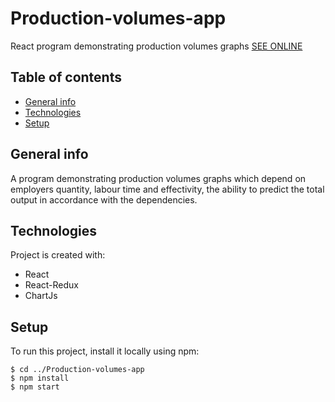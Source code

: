# Production-volumes-app
React program demonstrating production volumes graphs
<a href='https://prodvol-225ae.firebaseapp.com/'>  SEE ONLINE</a>

## Table of contents
* [General info](#general-info)
* [Technologies](#technologies)
* [Setup](#setup)

## General info
A program demonstrating production volumes graphs which depend on employers quantity, labour time and effectivity, the ability to predict the total output in accordance with the dependencies.
	
## Technologies
Project is created with:
* React
* React-Redux
* ChartJs

## Setup
To run this project, install it locally using npm:

```
$ cd ../Production-volumes-app
$ npm install
$ npm start
```
